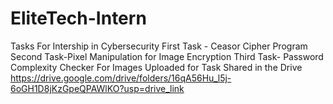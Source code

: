 # EliteTech-Intern
Tasks For Intership in Cybersecurity
First Task - Ceasor Cipher Program
Second Task-Pixel Manipulation for Image Encryption
Third Task- Password Complexity Checker
For Images Uploaded for Task Shared in the Drive
https://drive.google.com/drive/folders/16qA56Hu_l5j-6oGH1D8jKzGpeQPAWlKO?usp=drive_link
